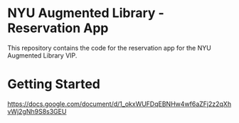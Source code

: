 # NYU Augmented Library - Reservation App

This repository contains the code for the reservation app for the NYU Augmented Library VIP.

# Getting Started
https://docs.google.com/document/d/1_okxWUFDqEBNHw4wf6aZFj2z2qXhvWj2gNh9S8s3GEU
